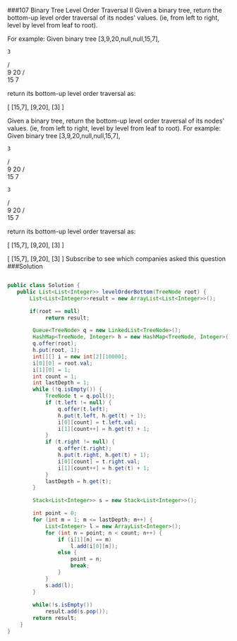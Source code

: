 ###107 Binary Tree Level Order Traversal II
Given a binary tree, return the bottom-up level order traversal of its nodes' values. (ie, from left to right, level by level from leaf to root).

For example:
Given binary tree [3,9,20,null,null,15,7],

    3
   / \
  9  20
    /  \
   15   7



return its bottom-up level order traversal as:

[
  [15,7],
  [9,20],
  [3]
]

Given a binary tree, return the bottom-up level order traversal of its nodes' values. (ie, from left to right, level by level from leaf to root).
For example:
Given binary tree [3,9,20,null,null,15,7],

    3
   / \
  9  20
    /  \
   15   7


    3
   / \
  9  20
    /  \
   15   7

return its bottom-up level order traversal as:

[
  [15,7],
  [9,20],
  [3]
]


[
  [15,7],
  [9,20],
  [3]
]
Subscribe to see which companies asked this question
###Solution
```java

public class Solution {
   public List<List<Integer>> levelOrderBottom(TreeNode root) {
       List<List<Integer>>result = new ArrayList<List<Integer>>();

       if(root == null)
            return result;

		Queue<TreeNode> q = new LinkedList<TreeNode>();
		HashMap<TreeNode, Integer> h = new HashMap<TreeNode, Integer>();
		q.offer(root);
		h.put(root, 1);
		int[][] i = new int[2][10000];
		i[0][0] = root.val;
		i[1][0] = 1;
		int count = 1;
		int lastDepth = 1;
		while (!q.isEmpty()) {
			TreeNode t = q.poll();
			if (t.left != null) {
				q.offer(t.left);
				h.put(t.left, h.get(t) + 1);
				i[0][count] = t.left.val;
				i[1][count++] = h.get(t) + 1;
			}
			if (t.right != null) {
				q.offer(t.right);
				h.put(t.right, h.get(t) + 1);
				i[0][count] = t.right.val;
				i[1][count++] = h.get(t) + 1;
			}
			lastDepth = h.get(t);
		}

		Stack<List<Integer>> s = new Stack<List<Integer>>();

		int point = 0;
		for (int m = 1; m <= lastDepth; m++) {
			List<Integer> l = new ArrayList<Integer>();
			for (int n = point; n < count; n++) {
				if (i[1][n] == m)
					l.add(i[0][n]);
				else {
					point = n;
					break;
				}
			}
			s.add(l);
		}
		
		while(!s.isEmpty())
			result.add(s.pop());
		return result;
	}
}